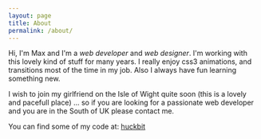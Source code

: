 ```yaml
---
layout: page
title: About
permalink: /about/
---
```


Hi, I'm Max and I'm a *web developer* and *web designer*. I'm working with this lovely kind of stuff for many years. I really enjoy css3 animations, and transitions most of the time in my job. Also I always have fun learning something new.

I wish to join my girlfriend on the Isle of Wight quite soon (this is a lovely and pacefull place) ... so if you are looking for a passionate web developer and you are in the South of UK please contact me.

You can find some of my code at:
[huckbit](https://github.com/huckbit)
